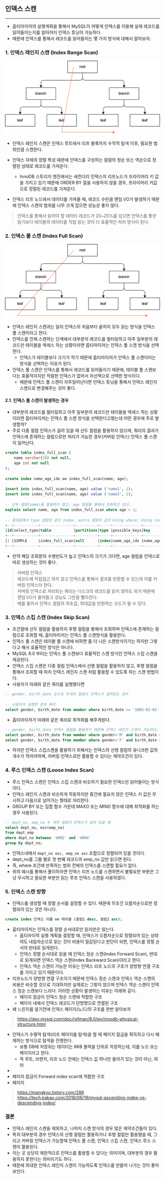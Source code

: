 ## 인덱스 스캔
---

- 옵티마이저의 실행계획을 통해서 MySQL이 어떻게 인덱스를 이용해 실제 레코드를 읽어들이는지를 알아야지 인덱스 튜닝이 가능하다.
- 때문에 인덱스를 통해서 레코드를 읽어들이는 몇 가지 방식에 대해서 알아보자.


### 1. 인덱스 레인지 스캔 (Index Range Scan)

![](./img/index_range_scan.png)
- 인덱스 레인지 스캔은 인덱스 루트에서 리프 블록까지 수직적 탐색 이후, 필요한 범위만큼 스캔한다.

- 인덱스 자체의 정렬 특성 때문에 인덱스를 구성하는 컬럼의 정순 또는 역순으로 정렬된 상태로 레코드를 가져온다.
  - InnoDB 스토리지 엔진에서는 세컨더리 인덱스의 리프노드가 프라이머리 키 값을 가지고 있기 때문에 ORDER BY 절을 사용하지 않을 경우, 프라이머리 키값으로 정렬된 레코드를 가져온다.
- 인덱스 리프 노드에서 데이터를 가져올 때, 레코드 수만큼 랜덤 I/O가 발생하기 때문에 인덱스 스캔의 범위를 너무 크게 잡으면 성능상 좋지 않다.
> 인덱스를 통해서 읽어야 할 데이터 레코드가 20~25%를 넘으면 인덱스를 통한 읽기보다 테이블의 데이터를 직접 읽는 것이 더 효율적인 처리 방식이 된다.


### 2. 인덱스 풀 스캔 (Index Full Scan)

![](./img/index_full_scan.png)
- 인덱스 레인지 스캔과는 달리 인덱스의 처음부터 끝까지 모두 읽는 방식을 인덱스 풀 스캔이라고 한다.
- 인덱스를 전체 스캔하는 단계에서 대부분의 레코드를 필터링하고 아주 일부분의 레코드만 테이블을 엑세스 하는 상황이라면 옵티마이저는 인덱스 풀 스캔 방식을 선택한다.
  - 인덱스가 테이블보다 크기가 작기 때문에 옵티마이저가 인덱스 풀 스캔이라는 방식을 선택하는 이유가 된다.
- 인덱스 풀 스캔은 인덱스를 통해서 레코드를 읽어들이기 때문에, 테이블 풀 스캔보다는 효율적이지만 적절한 인덱스가 없어서 차선책으로 선택한 방식이다.
  - 때문에 인덱스 풀 스캔이 자주일어난다면 인덱스 튜닝을 통해서 인덱스 레인지 스캔으로 변경해주는 것이 좋다.

#### 2.1. 인덱스 풀 스캔이 발생하는 경우
- 대부분의 레코드를 필터링하고 아주 일부분의 레코드만 테이블을 엑세스 하는 상황이라면 옵티마이저는 인덱스 풀 스캔 방식을 선택한다고했는데 어떤 경우에 주로 발생할까?
- 주로 다중 컬럼 인덱스가 걸려 있을 때 선두 컬럼을 활용하지 않으며, 쿼리의 결과가 인덱스에 존재하는 컬럼으로만 처리가 가능한 경우(커버링 인덱스) 인덱스 풀 스캔이 일어난다.
```sql
create table index_full_scan (
    name varchar(20) not null,
    age int not null
);

create index name_age_idx on index_full_scan(name, age);

insert into index_full_scan(name, age) value ('name1', 1);
insert into index_full_scan(name, age) value ('name2', 2);

-- 선두 컬럼(name)을 활용하지 않고, age 컬럼을 통해서 조회하고 있다.   
explain select name, age from index_full_scan where age > 1;

-- 결과값에서 type 컬럼의 값이 index, extra 컬럼의 값이 Using where; Using index인 것을 확인할 수 있다.
+--+-----------+---------------+----------+-----+-------------+------------+-------+----+----+--------+------------------------+
|id|select_type|table          |partitions|type |possible_keys|key         |key_len|ref |rows|filtered|Extra                   |
+--+-----------+---------------+----------+-----+-------------+------------+-------+----+----+--------+------------------------+
|1 |SIMPLE     |index_full_scan|null      |index|name_age_idx |name_age_idx|86     |null|2   |50      |Using where; Using index|
+--+-----------+---------------+----------+-----+-------------+------------+-------+----+----+--------+------------------------+

```
- 만약 해당 조회문의 수행빈도가 높고 인덱스의 크기가 크다면, age 컬럼을 인덱스로 따로 생성하는 것이 좋다.

> 커버링 인덱스 <br/>
> 레코드에 직접접근 하지 않고 인덱스를 통해서 결과를 반환할 수 있는데 이를 커버링 인덱스라 한다. <br/>
> 커버링 인덱스로 처리되는 쿼리는 디스크의 레코드를 읽지 않아도 되기 때문에 랜덤 I/O가 줄어들고 성능도 그만큼 빨라진다. <br/>
> 예를 들어서 인덱스 컬럼의 최솟값, 최대값을 반환하는 코드가 될 수 있다.



### 3. 인덱스 스킵 스캔 (Index Skip Scan)

- 조건절에 선두 컬럼을 활용하지 후행 컬럼을 통해서 조회하며 인덱스에 존재하는 컬럼으로 조회할 때, 옵티마이저는 인덱스 풀 스캔방식을 활용한다.
- 인덱스 풀 스캔은 테이블 풀 스캔에 비하면 좀 더 나은 스캔방식이기는 하지만 그렇다고 해서 효율적인 방식은 아니다.
- MySQL 8.0 부터는 인덱스 풀 스캔보다 효율적인 스캔 방식인 인덱스 스킵 스캔을 제공한다.
- 인덱스 스킵 스캔은 다중 컬럼 인덱스에서 선행 컬럼을 활용하지 않고, 후행 컬럼을 통해서 조회할 때 마치 인덱스 레인지 스캔 처럼 활용할 수 있도록 하는 스캔 방법이다.
- 사용자가 아래와 같은 쿼리를 실행했다면
```sql
-- gender, birth_date 순으로 두개의 컬럼이 인덱스가 걸려있는 경우

-- 사용자가 실행한 검색 쿼리
select gender, birth_date from member where birth_date >= '1965-02-01';

```
- 옵티마이저가 아래와 같은 쿼리로 최적화를 해주게된다.
```sql
-- gender, birth_date 인덱스 컬럼을 활용하기 때문에 인덱스 레인지 스캔이 가능하다.
select gender, birth_date from member where gender='M' and birth_date >= '1965-02-01';
select gender, birth_date from member where gender='F' and birth_date >= '1965-02-01';
```

- 하지만 인덱스 스킵스캔을 활용하기 위해서는 인덱스의 선행 컬럼의 유니크한 값의 개수가 적어야하며, 커버링 인덱스로만 활용할 수 있다는 제약조건이 있다. 


### 4. 루스 인덱스 스캔 (Loose Index Scan)

- 루스 인덱스 스캔은 인덱스 스킵 스캔과 비슷하기 필요한 인덱스만 읽어들이는 방식이다.
- 인덱스 레인지 스캔과 비슷하게 작동하지만 중간에 필요치 않은 인덱스 키 값은 무시하고 다음으로 넘어가는 형태로 처리한다.
- GROUP BY 또는 집합 함수 가운데 MAX() 또는 MIN() 함수에 대해 최적화를 하는 경우 사용된다.
```sql
-- dept_no, emp_no 두 개의 컬럼이 인덱스가 걸려 있을 때
select dept_no, min(emp_no)
from dept_emp
where dept_no between 'd002' and 'd004'
group by dept_no;
```
- 인덱스내에서 `dept_no asc, emp_no asc` 조합으로 정렬되어 있을 것이다.
- dept_no를 그룹 별로 첫 번째 레코드의 emp_no 값만 읽으면 된다.
- 즉, where 조건에 만족하는 범위 전체의 인덱스를 스캔할 필요가 없다.
- 위의 예시를 통해서 풀이하자면 인덱스 리프 노드를 스캔하면서 불필요한 부분은 그냥 무시하고 필요한 부분만 읽는 루프 인덱스 스캔을 사용하였다.

### 5. 인덱스 스캔 방향

- 인덱스를 생성할 때 정렬 순서를 설정할 수 있다. 때문에 무조건 오름차순으로만 정렬되어 있는 것은 아니다.
```sql
create index 인덱스 이름 on 테이블 (컬럼1 desc, 컬럼2 asc);
```
- 옵티마이저는 인덱스를 정렬 순서대로만 읽지만은 않는다.
  - 옵티마이적 실행 계획을 결정할 때, 인덱스가 오름차순으로 정렬되어 있는 상태여도 내림차순으로 읽는 것이 비용이 절감된다고 판단이 되면, 인덱스를 정렬 순서의 반대로 읽게된다.
  - 인덱스 정렬 순서대로 읽을 때 인덱스 정순 스캔(Index Forward Scan), 반대로 읽게되면 인덱스 역순 스캔(Index Backward Scan)이라고 한다.
  - 인덱스 역순 스캔이 가능한 이유는 인덱스 리프 노드의 구조가 양방향 연결 구조를 가지고 있기 때문이다.
- 리프노드가 양방향 연결 구조이기 때문에 인덱스 정순 스캔과 인덱스 역순 스캔의 비용은 비슷할 것으로 기대하지만 실제로는 그렇지 않으며 인덱스 역순 스캔이 인덱스 정순 스캔보다 느리다. 이러한 상황이 발생하는 이유는 아래와 같다.
  - 페이지 잠금이 인덱스 정순 스캔에 적합한 구조
  - 페이지 내에서 인덱스 레코드가 단방향으로 연결된 구조
- 왜 느린지를 알기전에 인덱스 페이지(노드)의 구조를 한번 알아보자

> https://dev.mysql.com/doc/refman/8.0/en/innodb-physical-structure.html
- 인덱스가 수평적 탐색(리프 페이지를 탐색)을 할 때 페이지 잠금을 획득하고 다시 해제하는 방식으로 탐색을 진행한다.
  - 보통 DB에 저장되는 데이터는 8KB 블럭을 단위로 저장하는데, 이를 노드 또는 페이지라고 한다.
  - 즉 루트, 브랜치, 리프 노드 안에는 인덱스 값 하나만 들어가 있는 것이 아닌, 여러 
-  
- 페이지 잠금이 Forward index scan에 적합한 구조
- 페이지 

> https://mangkyu.tistory.com/286
> https://tech.kakao.com/2018/06/19/mysql-ascending-index-vs-descending-index/


### 결론
- 인덱스 레인지 스캔을 제외하고, 나머지 스캔 방식의 경우 많은 제약조건들이 있다.
- 특히 대부분의 경우 인덱스의 선행 컬럼만 활용하거나 후행 컬럼만 활용했을 때, 그리고 커버링 인덱스가 가능할때 인덱스 풀 스캔, 인덱스 스킵 스캔, 인덱스 루스 스캔이 활용된다.
- 이는 곳 상당히 제한적으로 인덱스를 활용할 수 있다는 의미이며, 대부분의 경우 활용하지 못한다는 의미이기도 하다.
- 때문에 최대한 인덱스 레인지 스캔이 가능하도록 인덱스를 만들어 나가는 것이 좋아보인다.


